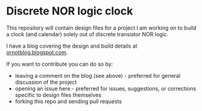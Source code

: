 # Discrete NOR logic clock

This repository will contain design files for a project I am working on to build a clock (and calendar) solely out of discrete transistor NOR logic.

I have a blog covering the design and build details at [ornotblog.blogspot.com](https://ornotblog.blogspot.com).

If you want to contribute you can do so by:
- leaving a comment on the blog (see above) - preferred for general discussion of the project
- opening an issue here - preferred for issues, suggestions, or corrections specific to design files themselves
- forking this repo and sending pull requests

